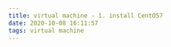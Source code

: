 ```yaml
---
title: virtual machine - 1. install CentOS7
date: 2020-10-08 16:11:57
tags: virtual machine
---
```


